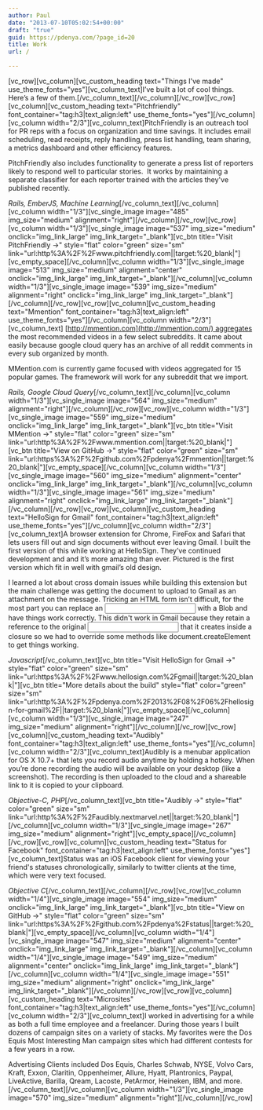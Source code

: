 ```yaml
---
author: Paul
date: "2013-07-10T05:02:54+00:00"
draft: "true"
guid: https://pdenya.com/?page_id=20
title: Work
url: /

---
```

\[vc\_row\]\[vc\_column\]\[vc\_custom\_heading text="Things I've made" use\_theme\_fonts="yes"\]\[vc\_column\_text\]I’ve built a lot of cool things. Here’s a few of them.\[/vc\_column\_text\]\[/vc\_column\]\[/vc\_row\]\[vc\_row\]\[vc\_column\]\[vc\_custom\_heading text="Pitchfriendly" font\_container="tag:h3\|text\_align:left" use\_theme\_fonts="yes"\]\[/vc\_column\]\[vc\_column width="2/3"\]\[vc\_column\_text\]PitchFriendly is an outreach tool for PR reps with a focus on organization and time savings. It includes email scheduling, read receipts, reply handling, press list handling, team sharing, a metrics dashboard and other efficiency features.

PitchFriendly also includes functionality to generate a press list of reporters likely to respond well to particular stories.  It works by maintaining a separate classifier for each reporter trained with the articles they've published recently.

_Rails, EmberJS, Machine Learning_\[/vc\_column\_text\]\[/vc\_column\]\[vc\_column width="1/3"\]\[vc\_single\_image image="485" img\_size="medium" alignment="right"\]\[/vc\_column\]\[/vc\_row\]\[vc\_row\]\[vc\_column width="1/3"\]\[vc\_single\_image image="537" img\_size="medium" onclick="img\_link\_large" img\_link\_target="\_blank"\]\[vc\_btn title="Visit PitchFriendly →" style="flat" color="green" size="sm" link="url:http%3A%2F%2Fwww.pitchfriendly.com\|\|target:%20\_blank\|"\]\[vc\_empty\_space\]\[/vc\_column\]\[vc\_column width="1/3"\]\[vc\_single\_image image="513" img\_size="medium" alignment="center" onclick="img\_link\_large" img\_link\_target="\_blank"\]\[/vc\_column\]\[vc\_column width="1/3"\]\[vc\_single\_image image="539" img\_size="medium" alignment="right" onclick="img\_link\_large" img\_link\_target="\_blank"\]\[/vc\_column\]\[/vc\_row\]\[vc\_row\]\[vc\_column\]\[vc\_custom\_heading text="Mmention" font\_container="tag:h3\|text\_align:left" use\_theme\_fonts="yes"\]\[/vc\_column\]\[vc\_column width="2/3"\]\[vc\_column\_text\] [http://mmention.com](http://mmention.com/) aggregates the most recommended videos in a few select subreddits. It came about easily because google cloud query has an archive of all reddit comments in every sub organized by month.

MMention.com is currently game focused with videos aggregated for 15 popular games. The framework will work for any subreddit that we import.

_Rails, Google Cloud Query_\[/vc\_column\_text\]\[/vc\_column\]\[vc\_column width="1/3"\]\[vc\_single\_image image="564" img\_size="medium" alignment="right"\]\[/vc\_column\]\[/vc\_row\]\[vc\_row\]\[vc\_column width="1/3"\]\[vc\_single\_image image="559" img\_size="medium" onclick="img\_link\_large" img\_link\_target="\_blank"\]\[vc\_btn title="Visit MMention →" style="flat" color="green" size="sm" link="url:http%3A%2F%2Fwww.mmention.com\|\|target:%20\_blank\|"\]\[vc\_btn title="View on GitHub →" style="flat" color="green" size="sm" link="url:https%3A%2F%2Fgithub.com%2Fpdenya%2Fmmention\|\|target:%20\_blank\|"\]\[vc\_empty\_space\]\[/vc\_column\]\[vc\_column width="1/3"\]\[vc\_single\_image image="560" img\_size="medium" alignment="center" onclick="img\_link\_large" img\_link\_target="\_blank"\]\[/vc\_column\]\[vc\_column width="1/3"\]\[vc\_single\_image image="561" img\_size="medium" alignment="right" onclick="img\_link\_large" img\_link\_target="\_blank"\]\[/vc\_column\]\[/vc\_row\]\[vc\_row\]\[vc\_column\]\[vc\_custom\_heading text="HelloSign for Gmail" font\_container="tag:h3\|text\_align:left" use\_theme\_fonts="yes"\]\[/vc\_column\]\[vc\_column width="2/3"\]\[vc\_column\_text\]A browser extension for Chrome, FireFox and Safari that lets users fill out and sign documents without ever leaving Gmail. I built the first version of this while working at HelloSign. They’ve continued development and and it’s more amazing than ever. Pictured is the first version which fit in well with gmail’s old design.

I learned a lot about cross domain issues while building this extension but the main challenge was getting the document to upload to Gmail as an attachment on the message. Tricking an HTML form isn’t difficult, for the most part you can replace an _<input type=”file” />_ with a Blob and have things work correctly. This didn't work in Gmail because they retain a reference to the original _<input type=”file” />_ that it creates inside a closure so we had to override some methods like document.createElement to get things working.

_Javascript_\[/vc\_column\_text\]\[vc\_btn title="Visit HelloSign for Gmail →" style="flat" color="green" size="sm" link="url:https%3A%2F%2Fwww.hellosign.com%2Fgmail\|\|target:%20\_blank\|"\]\[vc\_btn title="More details about the build" style="flat" color="green" size="sm" link="url:http%3A%2F%2Fpdenya.com%2F2013%2F08%2F06%2Fhellosign-for-gmail%2F\|\|target:%20\_blank\|"\]\[vc\_empty\_space\]\[/vc\_column\]\[vc\_column width="1/3"\]\[vc\_single\_image image="247" img\_size="medium" alignment="right"\]\[/vc\_column\]\[/vc\_row\]\[vc\_row\]\[vc\_column\]\[vc\_custom\_heading text="Audibly" font\_container="tag:h3\|text\_align:left" use\_theme\_fonts="yes"\]\[/vc\_column\]\[vc\_column width="2/3"\]\[vc\_column\_text\]Audibly is a menubar application for OS X 10.7+ that lets you record audio anytime by holding a hotkey. When you’re done recording the audio will be available on your desktop (like a screenshot). The recording is then uploaded to the cloud and a shareable link to it is copied to your clipboard.

_Objective-C, PHP_\[/vc\_column\_text\]\[vc\_btn title="Audibly →" style="flat" color="green" size="sm" link="url:http%3A%2F%2Faudibly.nextmarvel.net\|\|target:%20\_blank\|"\]\[/vc\_column\]\[vc\_column width="1/3"\]\[vc\_single\_image image="267" img\_size="medium" alignment="right"\]\[vc\_empty\_space\]\[/vc\_column\]\[/vc\_row\]\[vc\_row\]\[vc\_column\]\[vc\_custom\_heading text="Status for Facebook" font\_container="tag:h3\|text\_align:left" use\_theme\_fonts="yes"\]\[vc\_column\_text\]Status was an iOS Facebook client for viewing your friend's statuses chronologically, similarly to twitter clients at the time, which were very text focused.

_Objective C_\[/vc\_column\_text\]\[/vc\_column\]\[/vc\_row\]\[vc\_row\]\[vc\_column width="1/4"\]\[vc\_single\_image image="554" img\_size="medium" onclick="img\_link\_large" img\_link\_target="\_blank"\]\[vc\_btn title="View on GitHub →" style="flat" color="green" size="sm" link="url:https%3A%2F%2Fgithub.com%2Fpdenya%2Fstatus\|\|target:%20\_blank\|"\]\[vc\_empty\_space\]\[/vc\_column\]\[vc\_column width="1/4"\]\[vc\_single\_image image="547" img\_size="medium" alignment="center" onclick="img\_link\_large" img\_link\_target="\_blank"\]\[/vc\_column\]\[vc\_column width="1/4"\]\[vc\_single\_image image="549" img\_size="medium" alignment="center" onclick="img\_link\_large" img\_link\_target="\_blank"\]\[/vc\_column\]\[vc\_column width="1/4"\]\[vc\_single\_image image="551" img\_size="medium" alignment="right" onclick="img\_link\_large" img\_link\_target="\_blank"\]\[/vc\_column\]\[/vc\_row\]\[vc\_row\]\[vc\_column\]\[vc\_custom\_heading text="Microsites" font\_container="tag:h3\|text\_align:left" use\_theme\_fonts="yes"\]\[/vc\_column\]\[vc\_column width="2/3"\]\[vc\_column\_text\]I worked in advertising for a while as both a full time employee and a freelancer. During those years I built dozens of campaign sites on a variety of stacks. My favorites were the Dos Equis Most Interesting Man campaign sites which had different contests for a few years in a row.

Advertising Clients included Dos Equis, Charles Schwab, NYSE, Volvo Cars, Kraft, Exxon, Claritin, Oppenheimer, Allure, Hyatt, Plantronics, Paypal, LiveActive, Barilla, Qream, Lacoste, PetArmor, Heineken, IBM, and more.\[/vc\_column\_text\]\[/vc\_column\]\[vc\_column width="1/3"\]\[vc\_single\_image image="570" img\_size="medium" alignment="right"\]\[/vc\_column\]\[/vc\_row\]
